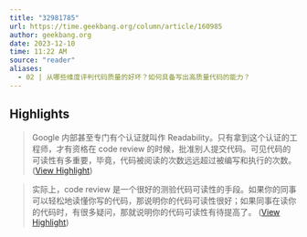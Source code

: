 ```yaml
---
title: "32981785"
url: https://time.geekbang.org/column/article/160985
author: geekbang.org
date: 2023-12-10
time: 11:22 AM
source: "reader"
aliases:
  - 02 | 从哪些维度评判代码质量的好坏？如何具备写出高质量代码的能力？
---
```

## Highlights
> Google 内部甚至专门有个认证就叫作 Readability。只有拿到这个认证的工程师，才有资格在 code review 的时候，批准别人提交代码。可见代码的可读性有多重要，毕竟，代码被阅读的次数远远超过被编写和执行的次数。 ([View Highlight](https://read.readwise.io/read/01hc8ggmgwbbjdgghcseqcq59a))

> 实际上，code review 是一个很好的测验代码可读性的手段。如果你的同事可以轻松地读懂你写的代码，那说明你的代码可读性很好；如果同事在读你的代码时，有很多疑问，那就说明你的代码可读性有待提高了。 ([View Highlight](https://read.readwise.io/read/01hc8gh8zfkm9mbqq12qtadjwh))
